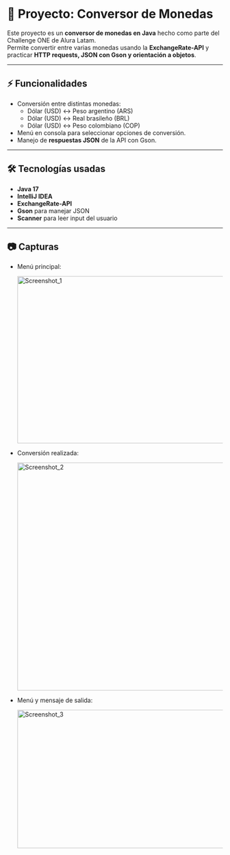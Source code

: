 # 💱 Proyecto: Conversor de Monedas  

Este proyecto es un **conversor de monedas en Java** hecho como parte del Challenge ONE de Alura Latam.  
Permite convertir entre varias monedas usando la **ExchangeRate-API** y practicar **HTTP requests, JSON con Gson y orientación a objetos**.  

---

## ⚡ Funcionalidades  
- Conversión entre distintas monedas:  
  - Dólar (USD) ↔ Peso argentino (ARS)  
  - Dólar (USD) ↔ Real brasileño (BRL)  
  - Dólar (USD) ↔ Peso colombiano (COP)  
- Menú en consola para seleccionar opciones de conversión.  
- Manejo de **respuestas JSON** de la API con Gson.  

---

## 🛠️ Tecnologías usadas  
- **Java 17**  
- **IntelliJ IDEA**  
- **ExchangeRate-API**  
- **Gson** para manejar JSON  
- **Scanner** para leer input del usuario  

---

## 📷 Capturas  
- Menú principal:
  
  <img width="769" height="390" alt="Screenshot_1" src="https://github.com/user-attachments/assets/a169610d-52f6-4d26-9b64-f975ef279054" />

- Conversión realizada:
  
  <img width="907" height="532" alt="Screenshot_2" src="https://github.com/user-attachments/assets/46d67204-4a4b-41d3-9d30-afd1fe3e5710" />

- Menú y mensaje de salida:
  
  <img width="739" height="323" alt="Screenshot_3" src="https://github.com/user-attachments/assets/866430bd-c3eb-4b4d-b52d-78502905ae5c" />



